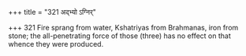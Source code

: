 +++
title = "321 अद्भ्यो ऽग्निर्"

+++
321	Fire sprang from water, Kshatriyas from Brahmanas, iron from stone; the all-penetrating force of those (three) has no effect on that whence they were produced.